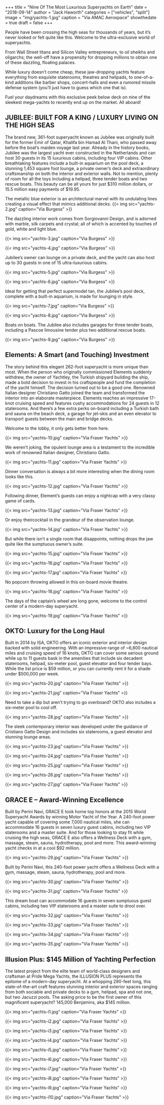 +++
title = "Nine Of The Most Luxurious Superyachts on Earth"
date = "2018-09-14"
author = "Jack Haworth"
categories = ["vehicles", "split"]
image = "img/yachts-1.jpg"
caption = "Via AMAC Aerospace"
showthedate = true
draft = false
+++

People have been crossing the high seas for thousands of years, but it’s never looked or felt quite like this. Welcome to the ultra-exclusive world of superyachts. 

From Wall Street titans and Silicon Valley entrepreneurs, to oil sheikhs and oligarchs; the well-off have a propensity for dropping millions to obtain one of these dazzling, floating palaces. 

While luxury doesn’t come cheap, these jaw-dropping yachts feature everything from exquisite staterooms, theatres and helipads, to one-of-a-kind additions like barber shops, concert-halls and even a rumored missile defense system (you’ll just have to guess which one that is). 

Fuel your daydreams with this exclusive peek below deck on nine of the sleekest mega-yachts to recently end up on the market. All aboard!
<split>
## JUBILEE: BUILT FOR A KING / LUXURY LIVING ON THE HIGH SEAS
The brand new, 361-foot superyacht known as Jubilee was originally built for the former Emir of Qatar, Khalifa bin Hamad Al Thani, who passed away before the boat’s maiden voyage last year. Already in the history books, Jubilee was the largest yacht ever constructed in the Netherlands and can host 30 guests in its 15 luxurious cabins, including four VIP cabins. Other breathtaking features include a built-in aquarium on the pool deck, a stunning 1,453 square foot lounge, a private owner’s deck and extraordinary craftsmanship on both the interior and exterior walls. Not to mention, plenty of room for all the toys including a helipad, three tender boats and two rescue boats. This beauty can be all yours for just $310 million dollars, or 15.5 million easy payments of $19.95.

The metallic blue exterior is an architectural marvel with its undulating lines creating a visual effect that mimics additional decks. 
{{< img src="yachts-2.jpg" caption="Via Burgess" >}}

The dazzling interior work comes from Sorgiovanni Design, and is adorned with marble, silk carpets and crystal; all of which is accented by touches of gold, white and light blue. 

{{< img src="yachts-3.jpg" caption="Via Burgess" >}} 

{{< img src="yachts-4.jpg" caption="Via Burgess" >}} 

Jubilee’s owner can lounge on a private deck, and the yacht can also host up to 30 guests in one of 15 ultra-luxurious cabins.

{{< img src="yachts-5.jpg" caption="Via Burgess" >}} 

{{< img src="yachts-6.jpg" caption="Via Burgess" >}} 

Ideal for getting that perfect supermodel tan, the Jubilee’s pool deck, complete with a built-in aquarium, is made for lounging in style.  

{{< img src="yachts-7.jpg" caption="Via Burgess" >}} 

{{< img src="yachts-8.jpg" caption="Via Burgess" >}} 

Boats on boats. The Jubilee also includes garages for three tender boats, including a Pascoe limousine tender plus two additional rescue boats. 

{{< img src="yachts-9.jpg" caption="Via Burgess" >}}
<split>
## Elements: A Smart (and Touching) Investment 
The story behind this elegant 262-foot superyacht is more unique than most. When the person who originally commissioned Elements suddenly withdrew, the owner of Yachtley, the Turkish shipyard building the ship, made a bold decision to invest in his craftspeople and fund the completion of the yacht himself. The decision turned out to be a good one. Renowned Italian designer Christiano Gatto joined the team and transformed the interior into an elaborate masterpiece. Elements reaches an impressive 17-knot cruising speed and features cushy accommodations for 24 guests in 12 staterooms. And there’s a few extra perks on-board including a Turkish bath and sauna on the beach deck, a garage for jet-skis and an even elevator to transport guests between the main and bridge decks. 

Welcome to the lobby, it only gets better from here. 

{{< img src="yachts-10.jpg" caption="Via Fraser Yachts" >}}

We weren’t joking, the opulent lounge area is a testament to the incredible work of renowned Italian designer, Christiano Gatto. 

{{< img src="yachts-11.jpg" caption="Via Fraser Yachts" >}}

Dinner conversation is always a bit more interesting when the dining room looks like this. 

{{< img src="yachts-12.jpg" caption="Via Fraser Yachts" >}}

Following dinner, Element’s guests can enjoy a nightcap with a very classy game of cards. 

{{< img src="yachts-13.jpg" caption="Via Fraser Yachts" >}}

Or enjoy theircocktail in the grandeur of the observation lounge. 

{{< img src="yachts-14.jpg" caption="Via Fraser Yachts" >}}

But while there isn’t a single room that disappoints, nothing drops the jaw quite like the sumptuous owner’s suite. 

{{< img src="yachts-15.jpg" caption="Via Fraser Yachts" >}}

{{< img src="yachts-16.jpg" caption="Via Fraser Yachts" >}}

{{< img src="yachts-17.jpg" caption="Via Fraser Yachts" >}}

No popcorn throwing allowed in this on-board movie theatre. 

{{< img src="yachts-18.jpg" caption="Via Fraser Yachts" >}}

The days of the captain’s wheel are long gone, welcome to the control center of a modern-day superyacht. 

{{< img src="yachts-19.jpg" caption="Via Fraser Yachts" >}}
<split>
## OKTO:  Luxury for the Long Haul
Built in 2014 by ISA, OKTO offers an iconic exterior and interior design backed with solid engineering. With an impressive range of ~6,800 nautical miles and cruising speed of 16 knots, OKTO can cover some serious ground while up to 11 guests bask in the amenities that include six decadent staterooms, helipad, six-meter pool, guest elevator and four tender bays. While the list price is $59 million, or you can currently rent it for a shade under $500,000 per week.

{{< img src="yachts-20.jpg" caption="Via Fraser Yachts" >}}

{{< img src="yachts-21.jpg" caption="Via Fraser Yachts" >}}

Need to take a dip but aren’t trying to go overboard? OKTO also includes a six-meter pool to cool off. 

{{< img src="yachts-28.jpg" caption="Via Fraser Yachts" >}}

The sleek contemporary interior was developed under the guidance of Cristiano Gatto Design and includes six staterooms, a guest elevator and stunning lounge areas. 

{{< img src="yachts-23.jpg" caption="Via Fraser Yachts" >}}

{{< img src="yachts-24.jpg" caption="Via Fraser Yachts" >}}

{{< img src="yachts-25.jpg" caption="Via Fraser Yachts" >}}

{{< img src="yachts-26.jpg" caption="Via Fraser Yachts" >}}

{{< img src="yachts-27.jpg" caption="Via Fraser Yachts" >}}
<split>
## GRACE E – Award-Winning Excellence 

Built by Perini Navi, GRACE E took home top honors at the 2015 World Superyacht Awards by winning Motor Yacht of the Year. A 240-foot power yacht capable of covering some 7,000 nautical miles, she can accommodate 16 guests in seven luxury guest cabins, including two VIP staterooms and a master suite. And for those looking to stay fit while cruising the high seas, GRACE E also offers a Wellness Deck with a gym, massage, steam, sauna, hydrotherapy, pool and more. This award-winning yacht checks in at a cool $92 million.

{{< img src="yachts-29.jpg" caption="Via Fraser Yachts" >}}

Built by Perini Navi, this 240-foot power yacht offers a Wellness Deck with a gym, massage, steam, sauna, hydrotherapy, pool and more. 

{{< img src="yachts-30.jpg" caption="Via Fraser Yachts" >}}

{{< img src="yachts-31.jpg" caption="Via Fraser Yachts" >}}

This dream boat can accommodate 16 guests in seven sumptuous guest cabins, including two VIP staterooms and a master suite to drool over. 

{{< img src="yachts-32.jpg" caption="Via Fraser Yachts" >}}

{{< img src="yachts-33.jpg" caption="Via Fraser Yachts" >}}

{{< img src="yachts-34.jpg" caption="Via Fraser Yachts" >}}

{{< img src="yachts-35.jpg" caption="Via Fraser Yachts" >}}
<split>
## Illusion Plus: $145 Million of Yachting Perfection

The latest project from the elite team of world-class designers and craftsman at Pride Mega Yachts, the ILLUSION PLUS represents the epitome of a modern-day superyacht. At a whopping 290-feet long, this state-of-the-art craft features stunning interior and exterior spaces ranging from both sociable and private decks to a gym, helipad, spa and not one, but two Jacuzzi pools. The asking price to be the first owner of this magnificent superyacht? 145,000 Benjamins, aka $145 million. 

{{< img src="yachts-i1.jpg" caption="Via Fraser Yachts" >}}

{{< img src="yachts-i2.jpg" caption="Via Fraser Yachts" >}}

{{< img src="yachts-i3.jpg" caption="Via Fraser Yachts" >}}

{{< img src="yachts-i4.jpg" caption="Via Fraser Yachts" >}}

{{< img src="yachts-i5.jpg" caption="Via Fraser Yachts" >}}

{{< img src="yachts-i6.jpg" caption="Via Fraser Yachts" >}}

{{< img src="yachts-i7.jpg" caption="Via Fraser Yachts" >}}

{{< img src="yachts-i8.jpg" caption="Via Fraser Yachts" >}}

{{< img src="yachts-i9.jpg" caption="Via Fraser Yachts" >}}

{{< img src="yachts-i10.jpg" caption="Via Fraser Yachts" >}}